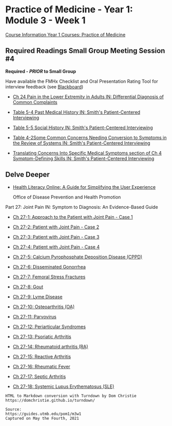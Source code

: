 # Practice of Medicine - Year 1: Module 3 - Week 1

[Course Information Year 1 Courses: Practice of Medicine](/usmle/pom1/course-information/)

## Required Readings Small Group Meeting Session #4

**Required - _PRIOR_ to Small Group**

Have available the FMHx Checklist and Oral Presentation Rating Tool for interview feedback (see [Blackboard](https://utmb.blackboard.com/webapps/blackboard/content/launchLink.jsp?course_id=_14555_1&toc_id=_167566_1&mode=cpview&mode=reset&courseTocLabel=COURSE_DEFAULT.BulletinBoard.MODULE.label))

*   [Ch 24 Pain in the Lower Extremity in Adults IN: Differential Diagnosis of Common Complaints](http://libux.utmb.edu/login?url=https://www.clinicalkey.com/#!/content/book/3-s2.0-B9780323512329000242)
    
*   [Table 5-4 Past Medical History IN: Smith's Patient-Centered Interviewing](http://libux.utmb.edu/login?url=https://accessmedicine.mhmedical.com/ViewLarge.aspx?figid=194189993&gbosContainerID=0&gbosid=0&groupID=0&sectionId=193676388)
    
*   [Table 5-5 Social History IN: Smith's Patient-Centered Interviewing](http://libux.utmb.edu/login?url=https://accessmedicine.mhmedical.com/ViewLarge.aspx?figid=194190022&gbosContainerID=0&gbosid=0&groupID=0&sectionId=193676388)
    
*   [Table 4-2Some Common Concerns Needing Conversion to Symptoms in the Review of Systems IN: Smith's Patient-Centered Interviewing](http://libux.utmb.edu/login?url=https://accessmedicine.mhmedical.com/ViewLarge.aspx?figid=194189849&gbosContainerID=0&gbosid=0&groupID=0&sectionId=193676303)
    
*   [Translating Concerns Into Specific Medical Symptoms section of Ch 4 Symptom-Defining Skills IN: Smith's Patient-Centered Interviewing](http://libux.utmb.edu/login?url=https://accessmedicine.mhmedical.com/content.aspx?bookid=2446&sectionid=193676303#1154805654)
    

## Delve Deeper

*   [Health Literacy Online: A Guide for Simplifying the User Experience](http://libux.utmb.edu/login?url=https://health.gov/healthliteracyonline/)
    
    Office of Disease Prevention and Health Promotion
    

Part 27: Joint Pain IN: Symptom to Diagnosis: An Evidence-Based Guide

*   [Ch 27-1: Approach to the Patient with Joint Pain - Case 1](http://libux.utmb.edu/login?url=https://accessmedicine.mhmedical.com/content.aspx?bookid=2715&sectionid=249061365)
    
*   [Ch 27-2: Patient with Joint Pain - Case 2](http://libux.utmb.edu/login?url=https://accessmedicine.mhmedical.com/content.aspx?bookid=2715&sectionid=249061389)
    
*   [Ch 27-3: Patient with Joint Pain - Case 3](http://libux.utmb.edu/login?url=https://accessmedicine.mhmedical.com/content.aspx?bookid=2715&sectionid=249061404)
    
*   [Ch 27-4: Patient with Joint Pain - Case 4](http://libux.utmb.edu/login?url=https://accessmedicine.mhmedical.com/content.aspx?bookid=2715&sectionid=249061423)
    
*   [Ch 27-5: Calcium Pyrophosphate Deposition Disease (CPPD)](http://libux.utmb.edu/login?url=https://accessmedicine.mhmedical.com/content.aspx?bookid=2715&sectionid=249061439)
    
*   [Ch 27-6: Disseminated Gonorrhea](http://libux.utmb.edu/login?url=https://accessmedicine.mhmedical.com/content.aspx?bookid=2715&sectionid=249061448)
    
*   [Ch 27-7: Femoral Stress Fractures](http://libux.utmb.edu/login?url=https://accessmedicine.mhmedical.com/content.aspx?bookid=2715&sectionid=249061458)
    
*   [Ch 27-8: Gout](http://libux.utmb.edu/login?url=https://accessmedicine.mhmedical.com/content.aspx?bookid=2715&sectionid=249061467)
    
*   [Ch 27-9: Lyme Disease](http://libux.utmb.edu/login?url=https://accessmedicine.mhmedical.com/content.aspx?bookid=2715&sectionid=249061478)
    
*   [Ch 27-10: Osteoarthritis (OA)](http://libux.utmb.edu/login?url=https://accessmedicine.mhmedical.com/content.aspx?bookid=2715&sectionid=249061487)
    
*   [Ch 27-11: Parvovirus](http://libux.utmb.edu/login?url=https://accessmedicine.mhmedical.com/content.aspx?bookid=2715&sectionid=249061498)
    
*   [Ch 27-12: Periarticular Syndromes](http://libux.utmb.edu/login?url=https://accessmedicine.mhmedical.com/content.aspx?bookid=2715&sectionid=249061508)
    
*   [Ch 27-13: Psoriatic Arthritis](http://libux.utmb.edu/login?url=https://accessmedicine.mhmedical.com/content.aspx?bookid=2715&sectionid=249061512)
    
*   [Ch 27-14: Rheumatoid arthritis (RA)](http://libux.utmb.edu/login?url=https://accessmedicine.mhmedical.com/content.aspx?bookid=2715&sectionid=249061521)
    
*   [Ch 27-15: Reactive Arthritis](https://accessmedicine.mhmedical.com/content.aspx?bookid=2715&sectionid=249061532)
    
*   [Ch 27-16: Rheumatic Fever](http://libux.utmb.edu/login?url=https://accessmedicine.mhmedical.com/content.aspx?bookid=2715&sectionid=249061542)
    
*   [Ch 27-17: Septic Arthritis](http://libux.utmb.edu/login?url=https://accessmedicine.mhmedical.com/content.aspx?bookid=2715&sectionid=249061552)
    
*   [Ch 27-18: Systemic Lupus Erythematosus (SLE)](http://libux.utmb.edu/login?url=https://accessmedicine.mhmedical.com/content.aspx?bookid=2715&sectionid=249061561)

```
HTML to Markdown conversion with Turndown by Dom Christie
https://domchristie.github.io/turndown/

Source:
https://guides.utmb.edu/pom1/m3w1
Captured on May the Fourth, 2021
```
